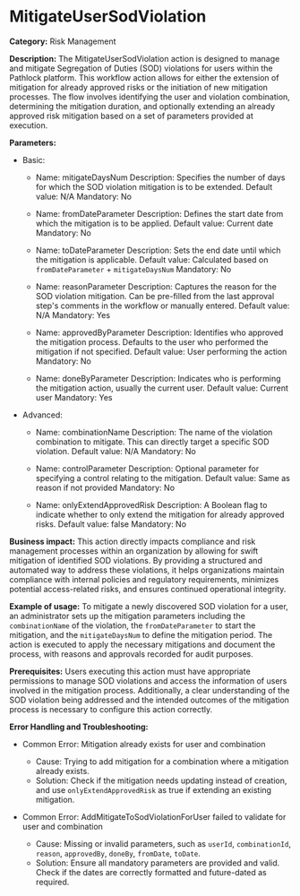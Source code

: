 # MitigateUserSodViolation

**Category:** Risk Management

**Description:** The MitigateUserSodViolation action is designed to manage and mitigate Segregation of Duties (SOD) violations for users within the Pathlock platform. This workflow action allows for either the extension of mitigation for already approved risks or the initiation of new mitigation processes. The flow involves identifying the user and violation combination, determining the mitigation duration, and optionally extending an already approved risk mitigation based on a set of parameters provided at execution.

**Parameters:**

- Basic:
    - Name: mitigateDaysNum
      Description: Specifies the number of days for which the SOD violation mitigation is to be extended.
      Default value: N/A
      Mandatory: No
      
    - Name: fromDateParameter
      Description: Defines the start date from which the mitigation is to be applied.
      Default value: Current date
      Mandatory: No
      
    - Name: toDateParameter
      Description: Sets the end date until which the mitigation is applicable.
      Default value: Calculated based on `fromDateParameter` + `mitigateDaysNum`
      Mandatory: No
      
    - Name: reasonParameter
      Description: Captures the reason for the SOD violation mitigation. Can be pre-filled from the last approval step's comments in the workflow or manually entered.
      Default value: N/A
      Mandatory: Yes
      
    - Name: approvedByParameter
      Description: Identifies who approved the mitigation process. Defaults to the user who performed the mitigation if not specified.
      Default value: User performing the action
      Mandatory: No
      
    - Name: doneByParameter
      Description: Indicates who is performing the mitigation action, usually the current user.
      Default value: Current user
      Mandatory: Yes
      
- Advanced:
    - Name: combinationName
      Description: The name of the violation combination to mitigate. This can directly target a specific SOD violation.
      Default value: N/A
      Mandatory: No
      
    - Name: controlParameter
      Description: Optional parameter for specifying a control relating to the mitigation.
      Default value: Same as reason if not provided
      Mandatory: No
      
    - Name: onlyExtendApprovedRisk
      Description: A Boolean flag to indicate whether to only extend the mitigation for already approved risks.
      Default value: false
      Mandatory: No

**Business impact:** This action directly impacts compliance and risk management processes within an organization by allowing for swift mitigation of identified SOD violations. By providing a structured and automated way to address these violations, it helps organizations maintain compliance with internal policies and regulatory requirements, minimizes potential access-related risks, and ensures continued operational integrity.

**Example of usage:** To mitigate a newly discovered SOD violation for a user, an administrator sets up the mitigation parameters including the `combinationName` of the violation, the `fromDateParameter` to start the mitigation, and the `mitigateDaysNum` to define the mitigation period. The action is executed to apply the necessary mitigations and document the process, with reasons and approvals recorded for audit purposes.

**Prerequisites:** Users executing this action must have appropriate permissions to manage SOD violations and access the information of users involved in the mitigation process. Additionally, a clear understanding of the SOD violation being addressed and the intended outcomes of the mitigation process is necessary to configure this action correctly.

**Error Handling and Troubleshooting:**

- Common Error: Mitigation already exists for user and combination
  - Cause: Trying to add mitigation for a combination where a mitigation already exists.
  - Solution: Check if the mitigation needs updating instead of creation, and use `onlyExtendApprovedRisk` as true if extending an existing mitigation.
  
- Common Error: AddMitigateToSodViolationForUser failed to validate for user and combination
  - Cause: Missing or invalid parameters, such as `userId`, `combinationId`, `reason`, `approvedBy`, `doneBy`, `fromDate`, `toDate`.
  - Solution: Ensure all mandatory parameters are provided and valid. Check if the dates are correctly formatted and future-dated as required.